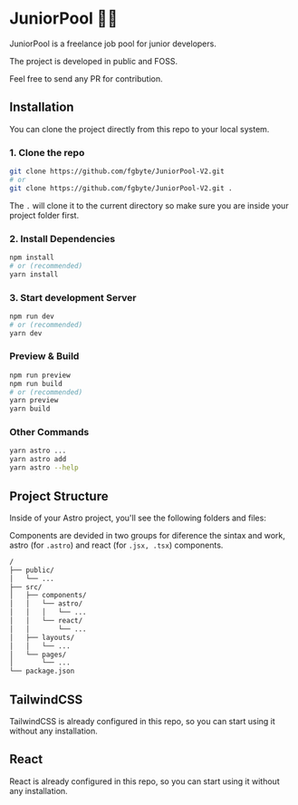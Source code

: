 # JuniorPool 🏊‍♂️

JuniorPool is a freelance job pool for junior developers.

The project is developed in public and FOSS.

Feel free to send any PR for contribution.

## Installation

You can clone the project directly from this repo to your local system.

### 1. Clone the repo

```bash
git clone https://github.com/fgbyte/JuniorPool-V2.git
# or
git clone https://github.com/fgbyte/JuniorPool-V2.git .
```

The `.` will clone it to the current directory so make sure you are inside your project folder first.

### 2. Install Dependencies

```bash
npm install
# or (recommended)
yarn install
```

### 3. Start development Server

```bash
npm run dev
# or (recommended)
yarn dev
```

### Preview & Build

```bash
npm run preview
npm run build
# or (recommended)
yarn preview
yarn build
```

### Other Commands

```bash
yarn astro ...
yarn astro add
yarn astro --help
```

## Project Structure

Inside of your Astro project, you'll see the following folders and files:

Components are devided in two groups for diference the sintax and work, astro (for `.astro`) and react (for `.jsx, .tsx`) components.

``` sh
/
├── public/
│   └── ...
├── src/
│   ├── components/
│   │   └── astro/
│   │   │   └── ...
│   │   └── react/
│   │       └── ...
│   ├── layouts/
│   │   └── ...
│   └── pages/
│       └── ...
└── package.json
```

## TailwindCSS

TailwindCSS is already configured in this repo, so you can start using it without any installation.

## React

React is already configured in this repo, so you can start using it without any installation.
